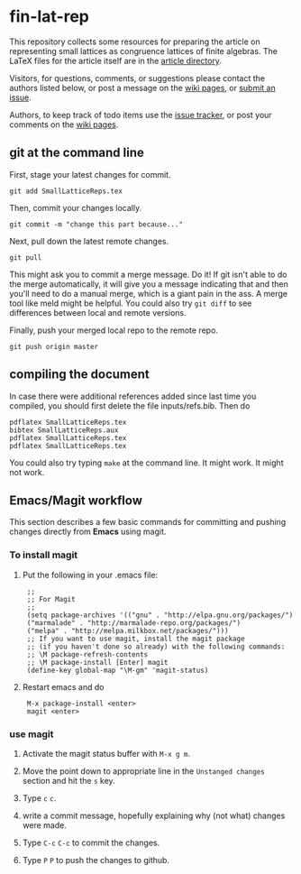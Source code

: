 # fin-lat-rep

This repository collects some resources for preparing the article on
representing small lattices as congruence lattices of finite algebras.  The
LaTeX files for the article itself are in the
[article directory](https://github.com/UniversalAlgebra/fin-lat-rep/tree/master/article).

Visitors, for questions, comments, or suggestions please contact the authors listed below,
or post a message on the
[wiki pages](https://github.com/UniversalAlgebra/fin-lat-rep/wiki),
or [submit an issue][].

Authors, to keep track of todo items use the [issue tracker][], or post
your comments on the [wiki pages](https://github.com/UniversalAlgebra/fin-lat-rep/wiki).

## git at the command line

First, stage your latest changes for commit.

    git add SmallLatticeReps.tex
	
Then, commit your changes locally.

    git commit -m "change this part because..."

Next, pull down the latest remote changes.

	git pull
	
This might ask you to commit a merge message.  Do it!
If git isn't able to do the merge automatically, it will give you a message
indicating that and then you'll need to do a manual merge, which is a giant pain
in the ass.  A merge tool like meld might be helpful.  You could also try `git diff`
to see differences between local and remote versions.

Finally, push your merged local repo to the remote repo.

    git push origin master
	
## compiling the document

In case there were additional references added since last time you
compiled, you should first delete the file inputs/refs.bib. Then do

    pdflatex SmallLatticeReps.tex
    bibtex SmallLatticeReps.aux
	pdflatex SmallLatticeReps.tex
	pdflatex SmallLatticeReps.tex
	
You could also try typing `make` at the command line. It might work. It might not work.


## Emacs/Magit workflow
This section describes a few basic commands for committing and pushing changes
directly from **Emacs** using magit.

### To install magit

1. Put the following in your .emacs file:

        ;;
        ;; For Magit
    	;;
    	(setq package-archives '(("gnu" . "http://elpa.gnu.org/packages/")
        ("marmalade" . "http://marmalade-repo.org/packages/")
        ("melpa" . "http://melpa.milkbox.net/packages/")))
    	;; If you want to use magit, install the magit package
    	;; (if you haven't done so already) with the following commands:
    	;; \M package-refresh-contents
    	;; \M package-install [Enter] magit
    	(define-key global-map "\M-gm" 'magit-status)

   
2. Restart emacs and do

        M-x package-install <enter>
		magit <enter>

### use magit

1. Activate the magit status buffer with `M-x g m`.

2. Move the point down to appropriate line in the `Unstanged changes` section and
   hit the `s` key.

3. Type `c` `c`.

4. write a commit message, hopefully explaining why (not what) changes were
   made.

5. Type `C-c` `C-c` to commit the changes.

6. Type `P` `P` to push the changes to github.




[submit an issue]: https://github.com/UniversalAlgebra/fin-lat-rep/issues
[issue tracker]: https://github.com/UniversalAlgebra/fin-lat-rep/issues

